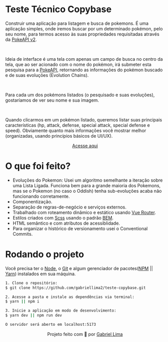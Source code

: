 # Teste Técnico Copybase

Construir uma aplicação para listagem e busca de pokemons. É uma aplicação simples, onde iremos buscar por um determinado pokémon, pelo seu nome, para termos acesso às suas propriedades requisitadas através da [PokeAPI v2](https://pokeapi.co/docs/v2).

<br />

Ideia de interface é uma tela com apenas um campo de busca no centro da tela, que ao ser acionado com o nome do pokémon, irá submeter esta pesquisa para a [PokeAPI](https://pokeapi.co/), retornando as informações do pokémon buscado e de suas evoluções (Evolution Chains).

<br />

Para cada um dos pokémons listados (o pesquisado e suas evoluções), gostaríamos de ver seu nome e sua imagem.

<br />

Quando clicarmos em um pokémon listado, queremos listar suas principais características (hp, attack, defense, special attack, special defense e speed). Obviamente quanto mais informações você mostrar melhor (organizadas, usando princípios básicos de UI/UX).

<p align="center"><a href="https://teste-copybase.vercel.app/">Acesse aqui</a></p>

# O que foi feito?

- Evoluções do Pokemon: Usei um algoritmo semelhante a iteração sobre uma Lista Ligada. Funciona bem para a grande maioria dos Pokemons, mas se o Pokemon (no caso o Oddish) tenha sub-evoluções acaba não funcionando corretamente.
- Componentização.
- Separação de regras-de-negócio e serviços externos.
- Trabalhado com roteamento dinâmico e estático usando [Vue Router](https://router.vuejs.org/).
- Estilos criados com [Scss](https://sass-lang.com/install) usando o padrão [BEM](https://getbem.com/introduction/).
- HTML semântico e com atributos de acessiblidade.
- Para organizar o histórico de versionamento usei o Conventional Commits.

# Rodando o projeto

Você precisa ter o [Node](https://nodejs.org/en/), o [Git](https://git-scm.com/) e algum gerenciador de pacotes([NPM](https://docs.npmjs.com/downloading-and-installing-node-js-and-npm/) || [Yarn](https://classic.yarnpkg.com/lang/en/docs/install)) instalados em sua máquina.

```bash
1. Clone o repositório:
$ git clone https://github.com/gabriellima2/teste-copybase.git

2. Acesse a pasta e instale as dependências via terminal:
$ yarn || npm i

3. Inicie a aplicação em modo de desenvolvimento:
$ yarn dev || npm run dev

O servidor será aberto em localhost:5173
```

<p align="center">Projeto feito com 💙 por <a href="https://www.linkedin.com/in/gabriel-lima-860612236">Gabriel Lima</a></p>

